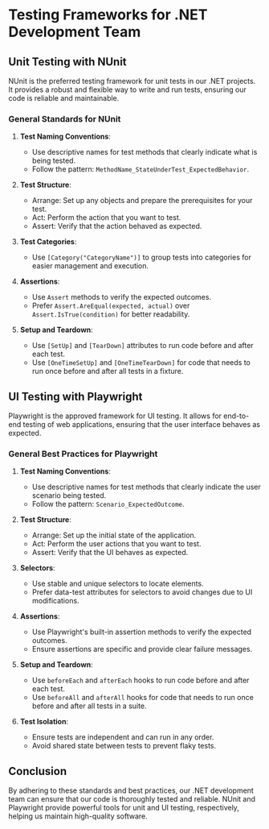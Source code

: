 # Testing Frameworks for .NET Development Team

## Unit Testing with NUnit

NUnit is the preferred testing framework for unit tests in our .NET projects. It provides a robust and flexible way to write and run tests, ensuring our code is reliable and maintainable.

### General Standards for NUnit

1. **Test Naming Conventions**:
   - Use descriptive names for test methods that clearly indicate what is being tested.
   - Follow the pattern: `MethodName_StateUnderTest_ExpectedBehavior`.

2. **Test Structure**:
   - Arrange: Set up any objects and prepare the prerequisites for your test.
   - Act: Perform the action that you want to test.
   - Assert: Verify that the action behaved as expected.

3. **Test Categories**:
   - Use `[Category("CategoryName")]` to group tests into categories for easier management and execution.

4. **Assertions**:
   - Use `Assert` methods to verify the expected outcomes.
   - Prefer `Assert.AreEqual(expected, actual)` over `Assert.IsTrue(condition)` for better readability.

5. **Setup and Teardown**:
   - Use `[SetUp]` and `[TearDown]` attributes to run code before and after each test.
   - Use `[OneTimeSetUp]` and `[OneTimeTearDown]` for code that needs to run once before and after all tests in a fixture.

## UI Testing with Playwright

Playwright is the approved framework for UI testing. It allows for end-to-end testing of web applications, ensuring that the user interface behaves as expected.

### General Best Practices for Playwright

1. **Test Naming Conventions**:
   - Use descriptive names for test methods that clearly indicate the user scenario being tested.
   - Follow the pattern: `Scenario_ExpectedOutcome`.

2. **Test Structure**:
   - Arrange: Set up the initial state of the application.
   - Act: Perform the user actions that you want to test.
   - Assert: Verify that the UI behaves as expected.

3. **Selectors**:
   - Use stable and unique selectors to locate elements.
   - Prefer data-test attributes for selectors to avoid changes due to UI modifications.

4. **Assertions**:
   - Use Playwright's built-in assertion methods to verify the expected outcomes.
   - Ensure assertions are specific and provide clear failure messages.

5. **Setup and Teardown**:
   - Use `beforeEach` and `afterEach` hooks to run code before and after each test.
   - Use `beforeAll` and `afterAll` hooks for code that needs to run once before and after all tests in a suite.

6. **Test Isolation**:
   - Ensure tests are independent and can run in any order.
   - Avoid shared state between tests to prevent flaky tests.

## Conclusion

By adhering to these standards and best practices, our .NET development team can ensure that our code is thoroughly tested and reliable. NUnit and Playwright provide powerful tools for unit and UI testing, respectively, helping us maintain high-quality software.